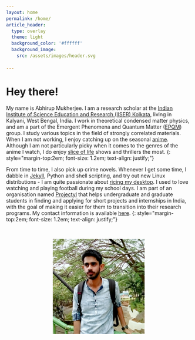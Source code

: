 ```yaml
---
layout: home
permalink: /home/
article_header:
  type: overlay
  theme: light
  background_color: '#ffffff'
  background_image:
    src: /assets/images/header.svg

---
```


<h1>Hey there!</h1>

My name is Abhirup Mukherjee. 
I am a research scholar at the <a href="https://www.iiserkol.ac.in/">Indian Institute of Science Education and Research (IISER) Kolkata</a>, living in Kalyani, West Bengal, India.
I work in theoretical condensed matter physics, and am a part of the Emergent Phenomena and Quantum Matter (<a href="https://www.iiserkol.ac.in/~slal/index.html">EPQM</a>) group.
I study various topics in the field of strongly correlated materials.
When I am not working, I enjoy catching up on the seasonal <a href="https://myanimelist.net/featured/1382/What_is_Anime">anime</a>. Although I am not particularly picky when it comes to the genres of the anime I watch, I do enjoy <a href="https://en.wikipedia.org/wiki/Slice_of_life#:~:text=Slice%20of%20life%20anime%20and%20manga%20are%20narratives%20%22without%20fantastical,ties%20with%20the%20characters.%22%20The">slice of life</a> shows and thrillers the most.
{: style="margin-top:2em; font-size: 1.2em; text-align: justify;"}

From time to time, I also pick up crime novels. Whenever I get some time, I dabble in [Jekyll](https://en.wikipedia.org/wiki/Jekyll_(software)),  Python and shell scripting, and try out new Linux distributions - I am quite passionate about [ricing my desktop]("https://www.reddit.com/r/unixporn/wiki/themeing/dictionary#wiki_rice").
I used to love watching and playing football during my school days.
I am part of an organisation named <a href="https://projectyl.github.io/">Projectyl</a> that helps undergraduate and graduate students in finding and applying for short projects and internships in India, with the goal of making it easier for them to transition into their research programs. My contact information is available <a href="/contact/">here</a>.
{: style="margin-top:2em; font-size: 1.2em; text-align: justify;"}

<br>
<img src="/assets/images/self2.jpg" style="float:center;display:block;margin: 0 auto;margin-top:1em;" width=250/>
<br>

